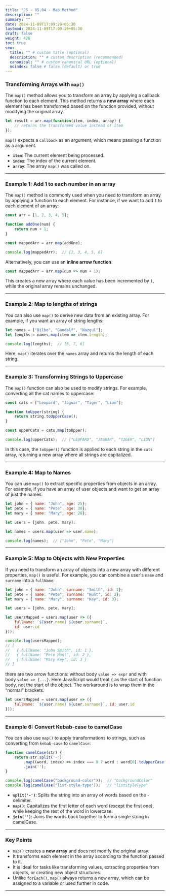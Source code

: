 ```yaml
---
title: "JS - 05.04 - Map Method"
description: ""
summary: ""
date: 2024-11-09T17:09:29+05:30
lastmod: 2024-11-09T17:09:29+05:30
draft: false
weight: 426
toc: true
seo:
  title: "" # custom title (optional)
  description: "" # custom description (recommended)
  canonical: "" # custom canonical URL (optional)
  noindex: false # false (default) or true
---
```



### Transforming Arrays with `map()`

The `map()` method allows you to transform an array by applying a callback function to each element. This method returns a **new array** where each element has been transformed based on the function provided, without modifying the original array.

```js
let result = arr.map(function(item, index, array) {
    // returns the transformed value instead of item
});
```
`map()` expects a `callback` as an argument, which means passing a function as a argument.
- **`item`**: The current element being processed.
- **`index`**: The index of the current element.
- **`array`**: The array `map()` was called on.

---

### Example 1: Add 1 to each number in an array

The `map()` method is commonly used when you need to transform an array by applying a function to each element. For instance, if we want to add `1` to each element of an array:

```js
const arr = [1, 2, 3, 4, 5];

function addOne(num) {
    return num + 1;
}

const mappedArr = arr.map(addOne);

console.log(mappedArr);  // [2, 3, 4, 5, 6]
```

Alternatively, you can use an **inline arrow function**:

```js
const mappedArr = arr.map(num => num + 1);
```

This creates a new array where each value has been incremented by `1`, while the original array remains unchanged.

---

### Example 2: Map to lengths of strings

You can also use `map()` to derive new data from an existing array. For example, if you want an array of string lengths:

```js
let names = ["Bilbo", "Gandalf", "Nazgul"];
let lengths = names.map(item => item.length);

console.log(lengths);  // [5, 7, 6]
```

Here, `map()` iterates over the `names` array and returns the length of each string.

---

### Example 3: Transforming Strings to Uppercase

The `map()` function can also be used to modify strings. For example, converting all the cat names to uppercase:

```js
const cats = ["Leopard", "Jaguar", "Tiger", "Lion"];

function toUpper(string) {
    return string.toUpperCase();
}

const upperCats = cats.map(toUpper);

console.log(upperCats);  // ["LEOPARD", "JAGUAR", "TIGER", "LION"]
```

In this case, the `toUpper()` function is applied to each string in the `cats` array, returning a new array where all strings are capitalized.

---

### Example 4: Map to Names

You can use `map()` to extract specific properties from objects in an array. For example, if you have an array of user objects and want to get an array of just the names:

```js
let john = { name: "John", age: 25};
let pete = { name: "Pete", age: 30};
let mary = { name: "Mary", age: 28};

let users = [john, pete, mary];

let names = users.map(user => user.name);

console.log(names);  // ["John", "Pete", "Mary"]
```

---

### Example 5: Map to Objects with New Properties

If you need to transform an array of objects into a new array with different properties, `map()` is useful. For example, you can combine a user's `name` and `surname` into a `fullName`:

```js
let john = { name: "John", surname: "Smith", id: 1};
let pete = { name: "Pete", surname: "Hunt", id: 2};
let mary = { name: "Mary", surname: "Key", id: 3};

let users = [john, pete, mary];

let usersMapped = users.map(user => ({
    fullName: `${user.name} ${user.surname}`,
    id: user.id
}));

console.log(usersMapped);
// [
//   { fullName: "John Smith", id: 1 },
//   { fullName: "Pete Hunt", id: 2 },
//   { fullName: "Mary Key", id: 3 }
// ]
```

there are two arrow functions: without body `value => expr` and with body `value => {...}`.
Here JavaScript would treat `{` as the start of function body, not the start of the object. The workaround is to wrap them in the “normal” brackets.
```js
let usersMapped = users.map(user => ({
	fullName: `${user.name} ${user.surname}`, id: user.id
}));
```

---

### Example 6: Convert Kebab-case to camelCase

You can also use `map()` to apply transformations to strings, such as converting from `kebab-case` to `camelCase`:

```js
function camelCase(str) {
    return str.split('-')
        .map((word, index) => index === 0 ? word : word[0].toUpperCase() + word.slice(1))
        .join('');
}

console.log(camelCase("background-color"));  // "backgroundColor"
console.log(camelCase("list-style-type"));   // "listStyleType"
```

- **`split('-')`**: Splits the string into an array of words based on the `-` delimiter.
- **`map()`**: Capitalizes the first letter of each word (except the first one), while keeping the rest of the word in lowercase.
- **`join('')`**: Joins the words back together to form a single string in camelCase.

---

### Key Points

- `map()` creates a **new array** and does not modify the original array.
- It transforms each element in the array according to the function passed to it.
- It is ideal for tasks like transforming values, extracting properties from objects, or creating new object structures.
- Unlike `forEach()`, `map()` always returns a new array, which can be assigned to a variable or used further in code.

---

